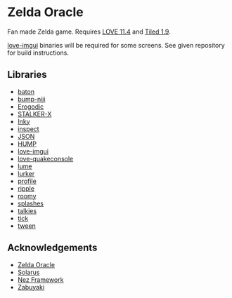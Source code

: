 # Zelda Oracle

Fan made Zelda game.
Requires [LOVE 11.4](https://love2d.org/) and [Tiled 1.9](https://thorbjorn.itch.io/tiled).   

[love-imgui](https://github.com/MikuAuahDark/love-imgui) binaries will be required for some screens. See given repository for build instructions.
## Libraries
- [baton](https://github.com/tesselode/baton)
- [bump-niji](https://github.com/oniietzschan/bump-niji)
- [Erogodic](https://github.com/oniietzschan/erogodic)
- [STALKER-X](https://github.com/a327ex/STALKER-X)
- [Inky](https://github.com/Keyslam/Inky)
- [inspect](http://github.com/kikito/inspect.lua)
- [JSON](https://github.com/rxi/json.lua)
- [HUMP](https://github.com/vrld/hump)
- [love-imgui](https://github.com/MikuAuahDark/love-imgui)
- [love-quakeconsole](https://github.com/pfirsich/love-quakeconsole)
- [lume](https://github.com/rxi/lume/)
- [lurker](https://github.com/rxi/lurker)
- [profile](https://github.com/2dengine/profile.lua)
- [ripple](https://github.com/tesselode/ripple)
- [roomy](https://github.com/tesselode/roomy)
- [splashes](https://github.com/love2d-community/splashes)
- [talkies](https://github.com/tanema/talkies)
- [tick](https://github.com/bjornbytes/tick)
- [tween](https://github.com/kikito/tween.lua)


## Acknowledgements  
- [Zelda Oracle](https://github.com/trigger-segfault/ZeldaOracle)
- [Solarus](https://gitlab.com/solarus-games/solarus)
- [Nez Framework](https://github.com/prime31/Nez)
- [Zabuyaki](https://github.com/thomasgoldstein/zabuyaki)